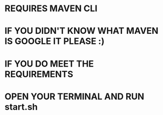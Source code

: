 # REQUIRES MAVEN CLI
# IF YOU DIDN'T KNOW WHAT MAVEN IS GOOGLE IT PLEASE :)
# IF YOU DO MEET THE REQUIREMENTS
# OPEN YOUR TERMINAL AND RUN start.sh
